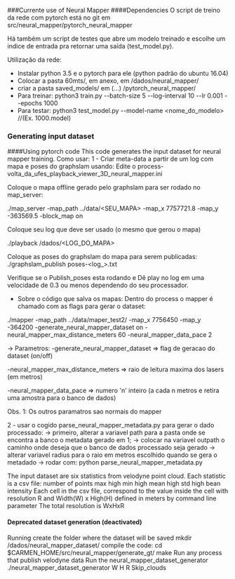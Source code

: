 ###Currente use of Neural Mapper
####Dependencies
O script de treino da rede com pytorch está no git em src/neural_mapper/pytorch_neural_mapper

Há também um script de testes que abre um modelo treinado e escolhe um indice de entrada pra retornar uma saída (test_model.py).

Utilização da rede:
- Instalar python 3.5 e o pytorch para ele (python padrão do ubuntu 16.04)
- Colocar a pasta 60mts/, em anexo,  em /dados/neural_mapper/
- criar a pasta saved_models/ em (...) /pytorch_neural_mapper/
- Para treinar:
    python3 train.py --batch-size 5 --log-interval 10 --lr 0.001 --epochs 1000
- Para testar:
    python3 test_model.py --model-name <nome_do_modelo> //(Ex. 1000.model)

### Generating input dataset
####Using pytorch code
This code generates the input dataset for neural mapper training.
Como usar:
1 - Criar meta-data a partir de um log com mapa e poses do graphslam usando:
Edite o process-volta_da_ufes_playback_viewer_3D_neural_mapper.ini

Coloque o mapa offline gerado pelo graphslam para ser rodado no map_server:

 ./map_server -map_path ../data/<SEU_MAPA> -map_x 7757721.8 -map_y -363569.5 -block_map on

Coloque seu log que deve ser usado (o mesmo que gerou o mapa)

 ./playback /dados/<LOG_DO_MAPA>

Coloque as poses do graphslam do mapa para serem publicadas:
 ./graphslam_publish poses-<log_>.txt

Verifique se o Publish_poses esta rodando e Dê play no log em uma velocidade de 0.3 ou menos dependendo do seu processador.

- Sobre o código que salva os mapas: Dentro do process o mapper é chamado com as flags para gerar o dataset:

 ./mapper -map_path ../data/maper_test2/ -map_x 7756450 -map_y -364200 -generate_neural_mapper_dataset on -neural_mapper_max_distance_meters 60 -neural_mapper_data_pace 2

-> Parametros:
-generate_neural_mapper_dataset => flag de geracao do dataset (on/off)

-neural_mapper_max_distance_meters => raio de leitura maxima dos lasers (em metros)

-neural_mapper_data_pace => numero 'n' inteiro (a cada n metros e retira uma amostra para o banco de dados)

Obs. 1: Os outros paramatros sao normais do mapper

2 - usar o cogido parse_neural_mapper_metadata.py para gerar o dado processado:
 -> primeiro, alterar a variavel path para a pasta onde se encontra a banco o metadata gerado em 1;
 -> colocar na variavel outpath o caminho onde deseja que o banco de dados processado seja gerado
 -> alterar variavel radius para o raio em metros escolhido quando se gera o metadado
 -> rodar com: python parse_neural_mapper_metadata.py
 
The input dataset are six statistics from velodyne point cloud. Each statistic is a csv file:
	number of points
	max high
	min high
	mean high
	std high
	bean intensity
Each cell in the csv file, correspond to the value inside the cell with resolution R and Width(W) x High(H) defined in meters by command line parameter
The total resolution is WxHxR

#### Deprecated dataset generation (deactivated)
Running
	create the folder where the dataset will be saved
		mkdir /dados/neural_mapper_dataset/
	compile the code:
		cd $CARMEN_HOME/src/neural_mapper/generate_gt/
		make
	Run any process that publish velodyne data
	Run the neural_mapper_dataset_generator
	./neural_mapper_dataset_generator W H R Skip_clouds
	 
